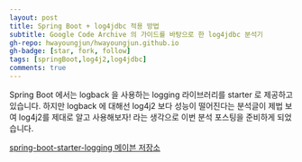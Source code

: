 ```yaml
---
layout: post
title: Spring Boot + log4jdbc 적용 방법
subtitle: Google Code Archive 의 가이드를 바탕으로 한 log4jdbc 분석기
gh-repo: hwayoungjun/hwayoungjun.github.io
gh-badge: [star, fork, follow]
tags: [springBoot,log4j2,log4jdbc]
comments: true
---
```


Spring Boot 에서는 logback 을 사용하는 logging 라이브러리를 starter 로 제공하고 있습니다.
하지만 logback 에 대해선 log4j2 보다 성능이 떨어진다는 분석글이 제법 보여 
log4j2를 제대로 알고 사용해보자! 라는 생각으로 이번 분석 포스팅을 준비하게 되었습니다.

[spring-boot-starter-logging 메이븐 저장소](https://mvnrepository.com/artifact/org.springframework.boot/spring-boot-starter-logging)


